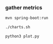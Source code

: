 

### gather metrics

```bash
mvn spring-boot:run
```

```bash
./charts.sh
```

```bash
python3 plot.py
```